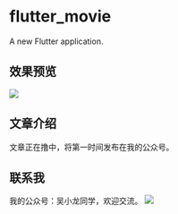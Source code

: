 # flutter_movie

A new Flutter application.

## 效果预览
![](http://7q5c2h.com1.z0.glb.clouddn.com/Flutter3.gif)

## 文章介绍
文章正在撸中，将第一时间发布在我的公众号。

## 联系我
我的公众号：吴小龙同学，欢迎交流。
![](http://7q5c2h.com1.z0.glb.clouddn.com/qrcode_WuXiaolong1.JPG)

